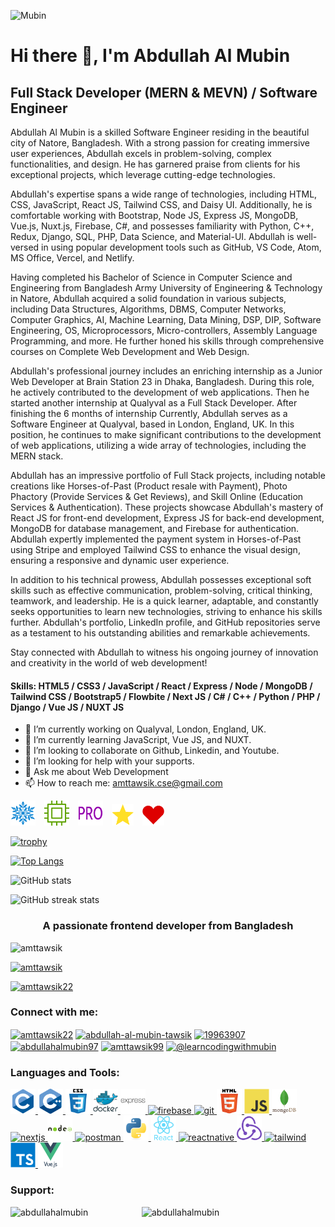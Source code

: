 ![Mubin](https://i.ibb.co/7Nhrr08/Blue-Modern-Photo-Technology-You-Tube-Banner-1.png)

# Hi there 👋, I'm Abdullah Al Mubin
## Full Stack Developer (MERN & MEVN) / Software Engineer

Abdullah Al Mubin is a skilled Software Engineer residing in the beautiful city of Natore, Bangladesh. With a strong passion for creating immersive user experiences, Abdullah excels in problem-solving, complex functionalities, and design. He has garnered praise from clients for his exceptional projects, which leverage cutting-edge technologies.

Abdullah's expertise spans a wide range of technologies, including HTML, CSS, JavaScript, React JS, Tailwind CSS, and Daisy UI. Additionally, he is comfortable working with Bootstrap, Node JS, Express JS, MongoDB, Vue.js, Nuxt.js, Firebase, C#, and possesses familiarity with Python, C++, Redux, Django, SQL, PHP, Data Science, and Material-UI. Abdullah is well-versed in using popular development tools such as GitHub, VS Code, Atom, MS Office, Vercel, and Netlify.

Having completed his Bachelor of Science in Computer Science and Engineering from Bangladesh Army University of Engineering & Technology in Natore, Abdullah acquired a solid foundation in various subjects, including Data Structures, Algorithms, DBMS, Computer Networks, Computer Graphics, AI, Machine Learning, Data Mining, DSP, DIP, Software Engineering, OS, Microprocessors, Micro-controllers, Assembly Language Programming, and more. He further honed his skills through comprehensive courses on Complete Web Development and Web Design.

Abdullah's professional journey includes an enriching internship as a Junior Web Developer at Brain Station 23 in Dhaka, Bangladesh. During this role, he actively contributed to the development of web applications. Then he started another internship at Qualyval as a Full Stack Developer. After finishing the 6 months of internship Currently, Abdullah serves as a Software Engineer at Qualyval, based in London, England, UK. In this position, he continues to make significant contributions to the development of web applications, utilizing a wide array of technologies, including the MERN stack.

Abdullah has an impressive portfolio of Full Stack projects, including notable creations like Horses-of-Past (Product resale with Payment), Photo Phactory (Provide Services & Get Reviews), and Skill Online (Education Services & Authentication). These projects showcase Abdullah's mastery of React JS for front-end development, Express JS for back-end development, MongoDB for database management, and Firebase for authentication. Abdullah expertly implemented the payment system in Horses-of-Past using Stripe and employed Tailwind CSS to enhance the visual design, ensuring a responsive and dynamic user experience.

In addition to his technical prowess, Abdullah possesses exceptional soft skills such as effective communication, problem-solving, critical thinking, teamwork, and leadership. He is a quick learner, adaptable, and constantly seeks opportunities to learn new technologies, striving to enhance his skills further. Abdullah's portfolio, LinkedIn profile, and GitHub repositories serve as a testament to his outstanding abilities and remarkable achievements.

Stay connected with Abdullah to witness his ongoing journey of innovation and creativity in the world of web development!

#### Skills: HTML5 / CSS3 / JavaScript / React / Express / Node / MongoDB / Tailwind CSS / Bootstrap5 / Flowbite / Next JS / C# / C++ / Python / PHP / Django / Vue JS / NUXT JS

- 🔭 I’m currently working on Qualyval, London, England, UK. 
- 🌱 I’m currently learning JavaScript, Vue JS, and NUXT. 
- 👯 I’m looking to collaborate on Github, Linkedin, and Youtube. 
- 🤔 I’m looking for help with your supports. 
- 💬 Ask me about Web Development 
- 📫 How to reach me: amttawsik.cse@gmail.com 
 

<a href='https://archiveprogram.github.com/'><img src='https://raw.githubusercontent.com/acervenky/animated-github-badges/master/assets/acbadge.gif' width='40' height='40'></a> <a href='https://docs.github.com/en/developers'><img src='https://raw.githubusercontent.com/acervenky/animated-github-badges/master/assets/devbadge.gif' width='40' height='40'></a> <a href='https://github.com/pricing'><img src='https://raw.githubusercontent.com/acervenky/animated-github-badges/master/assets/pro.gif' width='40' height='40'></a> <a href='https://stars.github.com/'><img src='https://raw.githubusercontent.com/acervenky/animated-github-badges/master/assets/starbadge.gif' width='35' height='35'></a> <a href='https://docs.github.com/en/github/supporting-the-open-source-community-with-github-sponsors'><img src='https://raw.githubusercontent.com/acervenky/animated-github-badges/master/assets/sponsorbadge.gif' width='35' height='35'></a> 

[![trophy](https://github-profile-trophy.vercel.app/?username=AmtTawsik)](https://github.com/ryo-ma/github-profile-trophy)

[![Top Langs](https://github-readme-stats.vercel.app/api/top-langs/?username=AmtTawsik)](https://github.com/anuraghazra/github-readme-stats)

![GitHub stats](https://github-readme-stats.vercel.app/api?username=AmtTawsik&show_icons=true&count_private=true)  

![GitHub streak stats](https://streak-stats.demolab.com/?user=AmtTawsik)  

<h3 align="center">A passionate frontend developer from Bangladesh</h3>

<p align="left"> <img src="https://komarev.com/ghpvc/?username=amttawsik&label=Profile%20views&color=0e75b6&style=flat" alt="amttawsik" /> </p>

<p align="left"> <a href="https://github.com/ryo-ma/github-profile-trophy"><img src="https://github-profile-trophy.vercel.app/?username=amttawsik" alt="amttawsik" /></a> </p>

<p align="left"> <a href="https://twitter.com/amttawsik22" target="blank"><img src="https://img.shields.io/twitter/follow/amttawsik22?logo=twitter&style=for-the-badge" alt="amttawsik22" /></a> </p>

<h3 align="left">Connect with me:</h3>
<p align="left">
<a href="https://twitter.com/amttawsik22" target="blank"><img align="center" src="https://raw.githubusercontent.com/rahuldkjain/github-profile-readme-generator/master/src/images/icons/Social/twitter.svg" alt="amttawsik22" height="30" width="40" /></a>
<a href="https://linkedin.com/in/abdullah-al-mubin-tawsik" target="blank"><img align="center" src="https://raw.githubusercontent.com/rahuldkjain/github-profile-readme-generator/master/src/images/icons/Social/linked-in-alt.svg" alt="abdullah-al-mubin-tawsik" height="30" width="40" /></a>
<a href="https://stackoverflow.com/users/19963907" target="blank"><img align="center" src="https://raw.githubusercontent.com/rahuldkjain/github-profile-readme-generator/master/src/images/icons/Social/stack-overflow.svg" alt="19963907" height="30" width="40" /></a>
<a href="https://fb.com/abdullahalmubin97" target="blank"><img align="center" src="https://raw.githubusercontent.com/rahuldkjain/github-profile-readme-generator/master/src/images/icons/Social/facebook.svg" alt="abdullahalmubin97" height="30" width="40" /></a>
<a href="https://instagram.com/amttawsik99" target="blank"><img align="center" src="https://raw.githubusercontent.com/rahuldkjain/github-profile-readme-generator/master/src/images/icons/Social/instagram.svg" alt="amttawsik99" height="30" width="40" /></a>
<a href="https://www.youtube.com/c/@learncodingwithmubin" target="blank"><img align="center" src="https://raw.githubusercontent.com/rahuldkjain/github-profile-readme-generator/master/src/images/icons/Social/youtube.svg" alt="@learncodingwithmubin" height="30" width="40" /></a>
</p>

<h3 align="left">Languages and Tools:</h3>
<p align="left"> <a href="https://www.cprogramming.com/" target="_blank" rel="noreferrer"> <img src="https://raw.githubusercontent.com/devicons/devicon/master/icons/c/c-original.svg" alt="c" width="40" height="40"/> </a> <a href="https://www.w3schools.com/cpp/" target="_blank" rel="noreferrer"> <img src="https://raw.githubusercontent.com/devicons/devicon/master/icons/cplusplus/cplusplus-original.svg" alt="cplusplus" width="40" height="40"/> </a> <a href="https://www.w3schools.com/css/" target="_blank" rel="noreferrer"> <img src="https://raw.githubusercontent.com/devicons/devicon/master/icons/css3/css3-original-wordmark.svg" alt="css3" width="40" height="40"/> </a> <a href="https://www.docker.com/" target="_blank" rel="noreferrer"> <img src="https://raw.githubusercontent.com/devicons/devicon/master/icons/docker/docker-original-wordmark.svg" alt="docker" width="40" height="40"/> </a> <a href="https://expressjs.com" target="_blank" rel="noreferrer"> <img src="https://raw.githubusercontent.com/devicons/devicon/master/icons/express/express-original-wordmark.svg" alt="express" width="40" height="40"/> </a> <a href="https://firebase.google.com/" target="_blank" rel="noreferrer"> <img src="https://www.vectorlogo.zone/logos/firebase/firebase-icon.svg" alt="firebase" width="40" height="40"/> </a> <a href="https://git-scm.com/" target="_blank" rel="noreferrer"> <img src="https://www.vectorlogo.zone/logos/git-scm/git-scm-icon.svg" alt="git" width="40" height="40"/> </a> <a href="https://www.w3.org/html/" target="_blank" rel="noreferrer"> <img src="https://raw.githubusercontent.com/devicons/devicon/master/icons/html5/html5-original-wordmark.svg" alt="html5" width="40" height="40"/> </a> <a href="https://developer.mozilla.org/en-US/docs/Web/JavaScript" target="_blank" rel="noreferrer"> <img src="https://raw.githubusercontent.com/devicons/devicon/master/icons/javascript/javascript-original.svg" alt="javascript" width="40" height="40"/> </a> <a href="https://www.mongodb.com/" target="_blank" rel="noreferrer"> <img src="https://raw.githubusercontent.com/devicons/devicon/master/icons/mongodb/mongodb-original-wordmark.svg" alt="mongodb" width="40" height="40"/> </a> <a href="https://nextjs.org/" target="_blank" rel="noreferrer"> <img src="https://cdn.worldvectorlogo.com/logos/nextjs-2.svg" alt="nextjs" width="40" height="40"/> </a> <a href="https://nodejs.org" target="_blank" rel="noreferrer"> <img src="https://raw.githubusercontent.com/devicons/devicon/master/icons/nodejs/nodejs-original-wordmark.svg" alt="nodejs" width="40" height="40"/> </a> <a href="https://postman.com" target="_blank" rel="noreferrer"> <img src="https://www.vectorlogo.zone/logos/getpostman/getpostman-icon.svg" alt="postman" width="40" height="40"/> </a> <a href="https://www.python.org" target="_blank" rel="noreferrer"> <img src="https://raw.githubusercontent.com/devicons/devicon/master/icons/python/python-original.svg" alt="python" width="40" height="40"/> </a> <a href="https://reactjs.org/" target="_blank" rel="noreferrer"> <img src="https://raw.githubusercontent.com/devicons/devicon/master/icons/react/react-original-wordmark.svg" alt="react" width="40" height="40"/> </a> <a href="https://reactnative.dev/" target="_blank" rel="noreferrer"> <img src="https://reactnative.dev/img/header_logo.svg" alt="reactnative" width="40" height="40"/> </a> <a href="https://redux.js.org" target="_blank" rel="noreferrer"> <img src="https://raw.githubusercontent.com/devicons/devicon/master/icons/redux/redux-original.svg" alt="redux" width="40" height="40"/> </a> <a href="https://tailwindcss.com/" target="_blank" rel="noreferrer"> <img src="https://www.vectorlogo.zone/logos/tailwindcss/tailwindcss-icon.svg" alt="tailwind" width="40" height="40"/> </a> <a href="https://www.typescriptlang.org/" target="_blank" rel="noreferrer"> <img src="https://raw.githubusercontent.com/devicons/devicon/master/icons/typescript/typescript-original.svg" alt="typescript" width="40" height="40"/> </a> <a href="https://vuejs.org/" target="_blank" rel="noreferrer"> <img src="https://raw.githubusercontent.com/devicons/devicon/master/icons/vuejs/vuejs-original-wordmark.svg" alt="vuejs" width="40" height="40"/> </a> </p>

<h3 align="left">Support:</h3>
<p><a href="https://www.buymeacoffee.com/abdullahalmubin"> <img align="left" src="https://cdn.buymeacoffee.com/buttons/v2/default-yellow.png" height="50" width="210" alt="abdullahalmubin" /></a><a href="https://ko-fi.com/abdullahalmubin"> <img align="left" src="https://cdn.ko-fi.com/cdn/kofi3.png?v=3" height="50" width="210" alt="abdullahalmubin" /></a></p><br><br>

